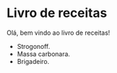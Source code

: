 # Livro de receitas

Olá, bem vindo ao livro de receitas!

 - Strogonoff.
 - Massa carbonara.
 - Brigadeiro.
